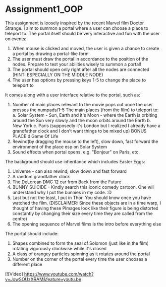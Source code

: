 # Assignment1_OOP
This assignment is loosely inspired by the recent Marvel film Doctor Strange. I aim to summon a portal where a user can choose a place to teleport to. 
The portal itself should be very interactive and fun with the user on events: 
1. When mouse is clicked and moved, the user is given a chance to create a portal by drawing a portal-like form
2. The user must draw the portal in accordance to the position of the nodes. Prepare to test your abilities wisely to summon a portal!
2. The portal should open only right after all the nodes are connected (HINT: ESPECIALLY ON THE MIDDLE NODE)
3. The user has options by pressing keys 1-5 to change the place to teleport to 

It comes along with a user interface relative to the portal, such as: 
1. Number of main places relevant to the movie pops out once the user presses the numpads/1-5
  The main places (from the film) to teleport to:
  a. Solar System - Sun, Earth and it's Moon - where the Earth is orbiting around the Sun very slowly and the moon orbits around the Earth 
  b. New York 
  c. Paris (supposedly it's London but I realized I already have a grandfather clock and I don't want things to be mixed up)
  BONUS PLACE
  d.Game Of Life
2. Rewind(by dragging the mouse to the left), slow down, fast forward the environment of the place esp on Solar System
3. Sound effects when portal opens. e.g. "Bonjour" on Paris, etc.

The background should use inheritance which includes Easter Eggs:
1. Universe - can also rewind, slow down and fast forward
2. A random grandfather clock
3. The DeLorean DMC 12 car from Back from the Future
4. BUNNY SUICIDE - Kindly search this iconic comedy cartoon. One will understand why I put the bunnies in my code. :D
5. Last but not the least, I put in Thor. You should know once you have watched the film.
(DISCLAIMER: Since these objects are in a time warp, I thought of having these PImages look like their figure is being distorted constantly by changing their size every time they are called from the centre)
6. The opening sequence of Marvel films is the intro before everything else

The portal should include:
1. Shapes combined to form the seal of Solomon (just like in the film) rotating vigorously clockwise while it's closed
2. A class of orangey particles spinning as it rotates around the portal
3. Number on the corner of the portal every time the user chooses a different place

[![Video] https://www.youtube.com/watch?v=JowSOUzXRAM&feature=youtu.be
